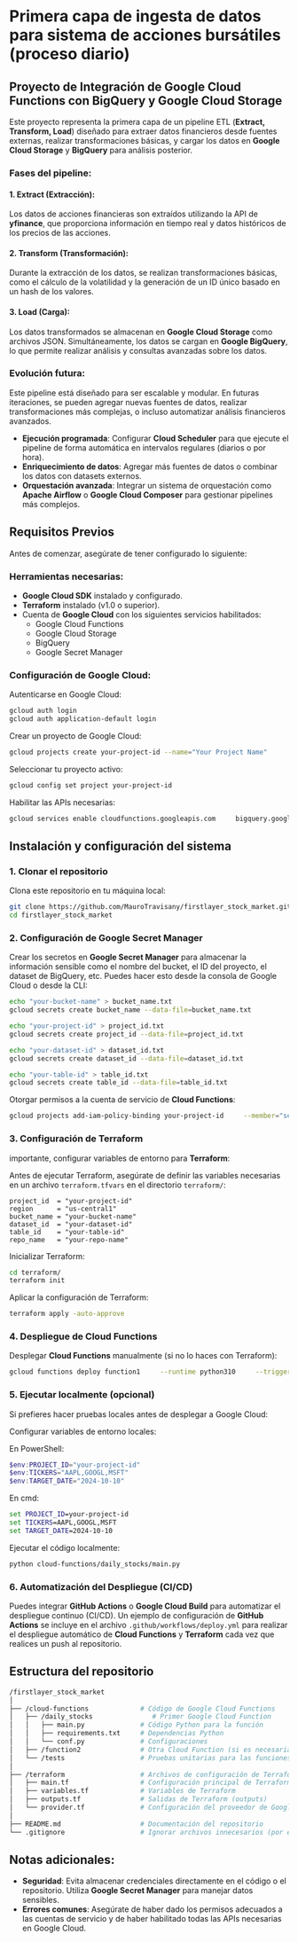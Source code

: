 
# Primera capa de ingesta de datos para sistema de acciones bursátiles (proceso diario)

## Proyecto de Integración de Google Cloud Functions con BigQuery y Google Cloud Storage

Este proyecto representa la primera capa de un pipeline ETL (**Extract, Transform, Load**) diseñado para extraer datos financieros desde fuentes externas, realizar transformaciones básicas, y cargar los datos en **Google Cloud Storage** y **BigQuery** para análisis posterior.

### Fases del pipeline:

#### 1. Extract (Extracción):
Los datos de acciones financieras son extraídos utilizando la API de **yfinance**, que proporciona información en tiempo real y datos históricos de los precios de las acciones.

#### 2. Transform (Transformación):
Durante la extracción de los datos, se realizan transformaciones básicas, como el cálculo de la volatilidad y la generación de un ID único basado en un hash de los valores.

#### 3. Load (Carga):
Los datos transformados se almacenan en **Google Cloud Storage** como archivos JSON. Simultáneamente, los datos se cargan en **Google BigQuery**, lo que permite realizar análisis y consultas avanzadas sobre los datos.

### Evolución futura:

Este pipeline está diseñado para ser escalable y modular. En futuras iteraciones, se pueden agregar nuevas fuentes de datos, realizar transformaciones más complejas, o incluso automatizar análisis financieros avanzados.

- **Ejecución programada**: Configurar **Cloud Scheduler** para que ejecute el pipeline de forma automática en intervalos regulares (diarios o por hora).
- **Enriquecimiento de datos**: Agregar más fuentes de datos o combinar los datos con datasets externos.
- **Orquestación avanzada**: Integrar un sistema de orquestación como **Apache Airflow** o **Google Cloud Composer** para gestionar pipelines más complejos.

## Requisitos Previos

Antes de comenzar, asegúrate de tener configurado lo siguiente:

### Herramientas necesarias:

- **Google Cloud SDK** instalado y configurado.
- **Terraform** instalado (v1.0 o superior).
- Cuenta de **Google Cloud** con los siguientes servicios habilitados:
  - Google Cloud Functions
  - Google Cloud Storage
  - BigQuery
  - Google Secret Manager

### Configuración de Google Cloud:

Autenticarse en Google Cloud:

```bash
gcloud auth login
gcloud auth application-default login
```

Crear un proyecto de Google Cloud:

```bash
gcloud projects create your-project-id --name="Your Project Name"
```

Seleccionar tu proyecto activo:

```bash
gcloud config set project your-project-id
```

Habilitar las APIs necesarias:

```bash
gcloud services enable cloudfunctions.googleapis.com     bigquery.googleapis.com     storage.googleapis.com     secretmanager.googleapis.com
```

## Instalación y configuración del sistema

### 1. Clonar el repositorio

Clona este repositorio en tu máquina local:

```bash
git clone https://github.com/MauroTravisany/firstlayer_stock_market.git
cd firstlayer_stock_market
```

### 2. Configuración de Google Secret Manager

Crear los secretos en **Google Secret Manager** para almacenar la información sensible como el nombre del bucket, el ID del proyecto, el dataset de BigQuery, etc. Puedes hacer esto desde la consola de Google Cloud o desde la CLI:

```bash
echo "your-bucket-name" > bucket_name.txt
gcloud secrets create bucket_name --data-file=bucket_name.txt

echo "your-project-id" > project_id.txt
gcloud secrets create project_id --data-file=project_id.txt

echo "your-dataset-id" > dataset_id.txt
gcloud secrets create dataset_id --data-file=dataset_id.txt

echo "your-table-id" > table_id.txt
gcloud secrets create table_id --data-file=table_id.txt
```

Otorgar permisos a la cuenta de servicio de **Cloud Functions**:

```bash
gcloud projects add-iam-policy-binding your-project-id     --member="serviceAccount:your-project-id@appspot.gserviceaccount.com"     --role="roles/secretmanager.secretAccessor"
```

### 3. Configuración de Terraform

importante, configurar variables de entorno para **Terraform**:

Antes de ejecutar Terraform, asegúrate de definir las variables necesarias en un archivo `terraform.tfvars` en el directorio `terraform/`:

```hcl
project_id  = "your-project-id"
region      = "us-central1"
bucket_name = "your-bucket-name"
dataset_id  = "your-dataset-id"
table_id    = "your-table-id"
repo_name   = "your-repo-name"
```

Inicializar Terraform:

```bash
cd terraform/
terraform init
```

Aplicar la configuración de Terraform:

```bash
terraform apply -auto-approve
```

### 4. Despliegue de Cloud Functions

Desplegar **Cloud Functions** manualmente (si no lo haces con Terraform):

```bash
gcloud functions deploy function1     --runtime python310     --trigger-http     --source ./cloud-functions/function1     --region us-central1     --entry-point main
```

### 5. Ejecutar localmente (opcional)

Si prefieres hacer pruebas locales antes de desplegar a Google Cloud:

Configurar variables de entorno locales:

En PowerShell:

```powershell
$env:PROJECT_ID="your-project-id"
$env:TICKERS="AAPL,GOOGL,MSFT"
$env:TARGET_DATE="2024-10-10"
```

En cmd:

```cmd
set PROJECT_ID=your-project-id
set TICKERS=AAPL,GOOGL,MSFT
set TARGET_DATE=2024-10-10
```

Ejecutar el código localmente:

```bash
python cloud-functions/daily_stocks/main.py
```

### 6. Automatización del Despliegue (CI/CD)

Puedes integrar **GitHub Actions** o **Google Cloud Build** para automatizar el despliegue continuo (CI/CD). Un ejemplo de configuración de **GitHub Actions** se incluye en el archivo `.github/workflows/deploy.yml` para realizar el despliegue automático de **Cloud Functions** y **Terraform** cada vez que realices un push al repositorio.

## Estructura del repositorio

```bash
/firstlayer_stock_market
│
├── /cloud-functions             # Código de Google Cloud Functions
│   ├── /daily_stocks               # Primer Google Cloud Function
│   │   ├── main.py              # Código Python para la función
│   │   ├── requirements.txt     # Dependencias Python
│   │   └── conf.py              # Configuraciones
│   ├── /function2               # Otra Cloud Function (si es necesaria)
│   └── /tests                   # Pruebas unitarias para las funciones
│
├── /terraform                   # Archivos de configuración de Terraform
│   ├── main.tf                  # Configuración principal de Terraform
│   ├── variables.tf             # Variables de Terraform
│   ├── outputs.tf               # Salidas de Terraform (outputs)
│   └── provider.tf              # Configuración del proveedor de Google Cloud
│
├── README.md                    # Documentación del repositorio
└── .gitignore                   # Ignorar archivos innecesarios (por ejemplo, .env o secrets)
```

## Notas adicionales:

- **Seguridad**: Evita almacenar credenciales directamente en el código o el repositorio. Utiliza **Google Secret Manager** para manejar datos sensibles.
- **Errores comunes**: Asegúrate de haber dado los permisos adecuados a las cuentas de servicio y de haber habilitado todas las APIs necesarias en Google Cloud.
